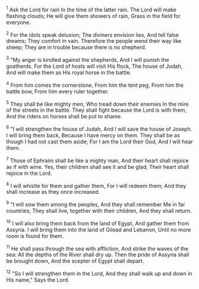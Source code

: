 <sup>1</sup> 
Ask the Lord for rain In the time of the latter rain. The Lord will make flashing clouds; He will give them showers of rain, Grass in the field for everyone. 

<sup>2</sup> 
For the idols speak delusion; The diviners envision lies, And tell false dreams; They comfort in vain. Therefore the people wend their way like sheep; They are in trouble because there is no shepherd. 

<sup>3</sup> 
"My anger is kindled against the shepherds, And I will punish the goatherds. For the Lord of hosts will visit His flock, The house of Judah, And will make them as His royal horse in the battle. 

<sup>4</sup> 
From him comes the cornerstone, From him the tent peg, From him the battle bow, From him every ruler together. 

<sup>5</sup> 
They shall be like mighty men, Who tread down their enemies In the mire of the streets in the battle. They shall fight because the Lord is with them, And the riders on horses shall be put to shame. 

<sup>6</sup> 
"I will strengthen the house of Judah, And I will save the house of Joseph. I will bring them back, Because I have mercy on them. They shall be as though I had not cast them aside; For I am the Lord their God, And I will hear them. 

<sup>7</sup> 
Those of Ephraim shall be like a mighty man, And their heart shall rejoice as if with wine. Yes, their children shall see it and be glad; Their heart shall rejoice in the Lord. 

<sup>8</sup> 
I will whistle for them and gather them, For I will redeem them; And they shall increase as they once increased. 

<sup>9</sup> 
"I will sow them among the peoples, And they shall remember Me in far countries; They shall live, together with their children, And they shall return. 

<sup>10</sup> 
I will also bring them back from the land of Egypt, And gather them from Assyria. I will bring them into the land of Gilead and Lebanon, Until no more room is found for them. 

<sup>11</sup> 
He shall pass through the sea with affliction, And strike the waves of the sea: All the depths of the River shall dry up. Then the pride of Assyria shall be brought down, And the scepter of Egypt shall depart. 

<sup>12</sup> 
"So I will strengthen them in the Lord, And they shall walk up and down in His name," Says the Lord.